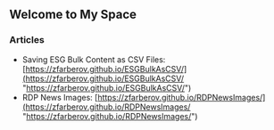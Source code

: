 ## Welcome to My Space

### Articles

*  Saving ESG Bulk Content as CSV Files: [https://zfarberov.github.io/ESGBulkAsCSV/](https://zfarberov.github.io/ESGBulkAsCSV/ "https://zfarberov.github.io/ESGBulkAsCSV/")
*  RDP News Images: [https://zfarberov.github.io/RDPNewsImages/](https://zfarberov.github.io/RDPNewsImages/ "https://zfarberov.github.io/RDPNewsImages/")
